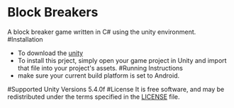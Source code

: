 # Block Breakers
A block breaker game written in C# using the unity environment.
#Installation
* To download the [unity](https://store.unity.com/cn)
* To install this prject, simply open your game project in Unity and import that file into your project's assets.
#Running Instructions
* make sure your current build platform is set to Android. 

#Supported Unity Versions
5.4.0f
#License
It is free software, and may be redistributed under the terms specified in the [LICENSE](http://choosealicense.com/licenses/mit/) file.
